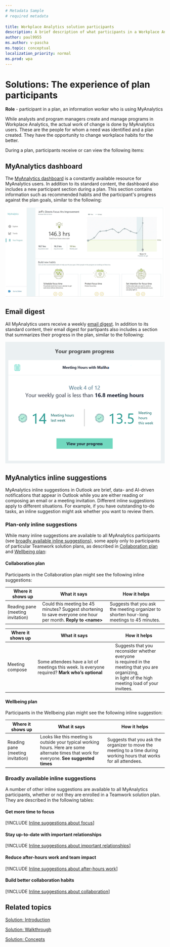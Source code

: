 ```yaml
---
# Metadata Sample
# required metadata

title: Workplace Analytics solution participants
description: A brief description of what participants in a Workplace Analytics plan (MyAnalytics users) experience during the plan
author: paul9955
ms.author: v-pascha
ms.topic: conceptual
localization_priority: normal 
ms.prod: wpa
---
```


# Solutions: The experience of plan participants

**Role** - participant in a plan, an information worker who is using MyAnalytics

While analysts and program managers create and manage programs in Workplace Analytics, the actual work of change is done by MyAnalytics users. These are the people for whom a need was identified and a plan created. They have the opportunity to change workplace habits for the better.

During a plan, participants receive or can view the following items:

<!-- THIS IS TURNED OFF FOR NOW (MAY 2019)
## Welcome email

As a program manager schedules a plan, they can choose to let participants receive an automatically generated [welcome email](../Images/WpA/Tutorials/welcome-msg-prog-partic.png) from Workplace Analytics. This one-time email explains the details of the plan: its sponsor, its duration, and its targets -- the habits that participants are expected to work on. 
-->

## MyAnalytics dashboard

The [MyAnalytics dashboard](../MyAnalytics/use/dashboard-2.md) is a constantly available resource for MyAnalytics users. In addition to its standard content, the dashboard also includes a new participant section during a plan. This section contains information such as recommended habits and the participant's progress against the plan goals, similar to the following:

![Participant's dashboard](../Images/WpA/Tutorials/dashboard-prog-partic.png)
 
## Email digest

All MyAnalytics users receive a weekly [email digest](../MyAnalytics/use/email-digest.md). In addition to its standard content, their email digest for partipants also includes a section that summarizes their progress in the plan, similar to the following: 

![Weekly email digest](../Images/WpA/Tutorials/weekly-digest-prog-partic.png)

## MyAnalytics inline suggestions

MyAnalytics inline suggestions in Outlook are brief, data- and AI-driven notifications that appear in Outlook while you are either reading or composing an email or a meeting invitation. Different inline suggestions apply to different situations. For example, if you have outstanding to-do tasks, an inline suggestion might ask whether you want to review them. 

### Plan-only inline suggestions

While many inline suggestions are available to all MyAnalytics participants (see [broadly available inline suggestions](#broadly-available-inline-suggestions)), some apply only to participants of particular Teamwork solution plans, as described in [Collaboration plan](#collaboration-plan) and [Wellbeing plan](#wellbeing-plan): 

#### Collaboration plan

Participants in the Collaboration plan might see the following inline suggestions:

| Where it shows up  | What it says | How it helps  |
|------|-------|---------|
|Reading pane (meeting invitation) 	| Could this meeting be 45 minutes? Suggest shortening to save everyone one hour per month. **Reply to &lt;name&gt;** | Suggests that you ask the meeting organizer to shorten hour-long meetings to 45 minutes. |

| Where it shows up  | What it says | How it helps  |
|------|-------|---------|
|Meeting compose	| Some attendees have a lot of meetings this week. Is everyone required? **Mark who’s optional**  | Suggests that you reconsider whether everyone<br> is required in the meeting that you are organizing,<br> in light of the high meeting load of your invitees. |

#### Wellbeing plan

Participants in the Wellbeing plan might see the following inline suggestion:

| Where it shows up  | What it says | How it helps  |
|------|-------|---------|
|Reading pane (meeting invitation)  | Looks like this meeting is outside your typical working hours. Here are some alternate times that work for everyone. **See suggested times** | Suggests that you ask the organizer to move the meeting to a time during working hours that works for all attendees. |

### Broadly available inline suggestions

A number of other inline suggestions are available to all MyAnalytics participants, whether or not they are enrolled in a Teamwork solution plan. They are described in the following tables:

#### Get more time to focus

[!INCLUDE [Inline suggestions about focus](../includes/inline-suggest-table-focus.md)]

#### Stay up-to-date with important relationships

[!INCLUDE [Inline suggestions about important relationships](../includes/inline-suggest-table-important.md)]

#### Reduce after-hours work and team impact

[!INCLUDE [Inline suggestions about after-hours work](../includes/inline-suggest-table-after-hours.md)]

#### Build better collaboration habits

[!INCLUDE [Inline suggestions about collaboration](../includes/inline-suggest-table-collab.md)]

## Related topics

[Solution: Introduction](solutions-intro.md)  

[Solution: Walkthrough](solutions-task.md)

[Solution: Concepts](solutions-conceptual.md)
